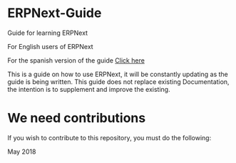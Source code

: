 # ERPNext-Guide
Guide for learning ERPNext

For English users of ERPNext

For the spanish version of the guide [Click here](https://github.com/sihaysistema/Guia-ERPNext/)

This is a guide on how to use ERPNext, it will be constantly updating as the guide is being written.
This guide does not replace existing Documentation, the intention is to supplement and improve the existing.

# We need contributions
If you wish to contribute to this repository, you must do the following:

May 2018
